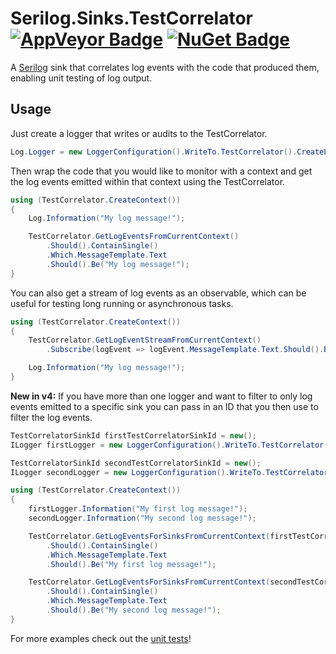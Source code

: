 # Serilog.Sinks.TestCorrelator [![AppVeyor Badge](https://ci.appveyor.com/api/projects/status/rjdxaaq2ry50v30c/branch/master?svg=true)](https://ci.appveyor.com/project/MitchBodmer/serilog-sinks-testcorrelator/branch/master) [![NuGet Badge](https://buildstats.info/nuget/Serilog.Sinks.TestCorrelator)](https://www.nuget.org/packages/Serilog.Sinks.TestCorrelator/)

A [Serilog](https://github.com/serilog/serilog) sink that correlates log events with the code that produced them, enabling unit testing of log output.

## Usage

Just create a logger that writes or audits to the TestCorrelator.

```csharp
Log.Logger = new LoggerConfiguration().WriteTo.TestCorrelator().CreateLogger();
```

Then wrap the code that you would like to monitor with a context and get the log events emitted within that context using the TestCorrelator.

```csharp
using (TestCorrelator.CreateContext())
{
    Log.Information("My log message!");

    TestCorrelator.GetLogEventsFromCurrentContext()
        .Should().ContainSingle()
        .Which.MessageTemplate.Text
        .Should().Be("My log message!");
}
```

You can also get a stream of log events as an observable, which can be useful for testing long running or asynchronous tasks.

```csharp
using (TestCorrelator.CreateContext())
{
    TestCorrelator.GetLogEventStreamFromCurrentContext()
        .Subscribe(logEvent => logEvent.MessageTemplate.Text.Should().Be("My log message!"));

    Log.Information("My log message!");
}
```

__New in v4:__ If you have more than one logger and want to filter to only log events emitted to a specific sink you can pass in an ID that you then use to filter the log events.

```csharp
TestCorrelatorSinkId firstTestCorrelatorSinkId = new();
ILogger firstLogger = new LoggerConfiguration().WriteTo.TestCorrelator(firstTestCorrelatorSinkId).CreateLogger();

TestCorrelatorSinkId secondTestCorrelatorSinkId = new();
ILogger secondLogger = new LoggerConfiguration().WriteTo.TestCorrelator(secondTestCorrelatorSinkId).CreateLogger();

using (TestCorrelator.CreateContext())
{
    firstLogger.Information("My first log message!");
    secondLogger.Information("My second log message!");

    TestCorrelator.GetLogEventsForSinksFromCurrentContext(firstTestCorrelatorSinkId)
        .Should().ContainSingle()
        .Which.MessageTemplate.Text
        .Should().Be("My first log message!");

    TestCorrelator.GetLogEventsForSinksFromCurrentContext(secondTestCorrelatorSinkId)
        .Should().ContainSingle()
        .Which.MessageTemplate.Text
        .Should().Be("My second log message!");
}
```

For more examples check out the [unit tests](https://github.com/MitchBodmer/serilog-sinks-testcorrelator/tree/master/test/Serilog.Sinks.TestCorrelator.Tests)!